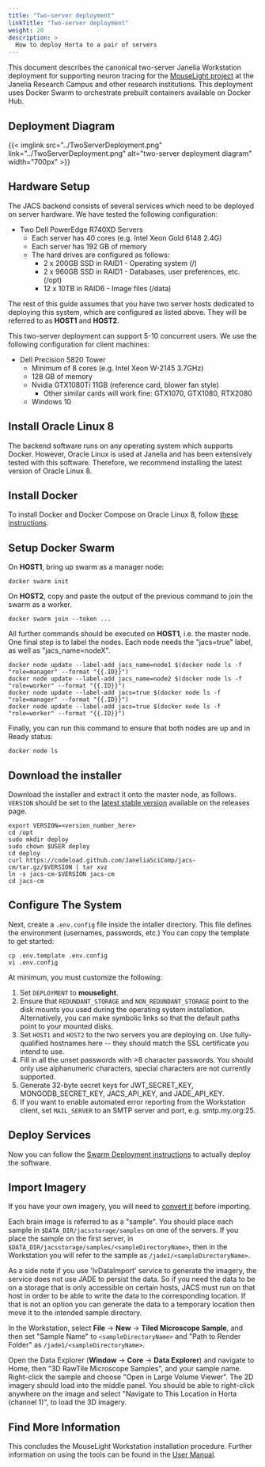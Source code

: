 ```yaml
---
title: "Two-server deployment"
linkTitle: "Two-server deployment"
weight: 20
description: >
  How to deploy Horta to a pair of servers
---
```


This document describes the canonical two-server Janelia Workstation deployment for supporting neuron tracing for the [MouseLight project](https://www.janelia.org/project-team/mouselight) at the Janelia Research Campus and other research institutions. This deployment uses Docker Swarm to orchestrate prebuilt containers available on Docker Hub.

## Deployment Diagram

{{< imglink src="../TwoServerDeployment.png" link="../TwoServerDeployment.png" alt="two-server deployment diagram" width="700px" >}}

## Hardware Setup

The JACS backend consists of several services which need to be deployed on server hardware. We have tested the following configuration:

* Two Dell PowerEdge R740XD Servers
  * Each server has 40 cores (e.g. Intel Xeon Gold 6148 2.4G)
  * Each server has 192 GB of memory
  * The hard drives are configured as follows:
    * 2 x 200GB SSD in RAID1 - Operating system (/)
    * 2 x 960GB SSD in RAID1 - Databases, user preferences, etc. (/opt)
    * 12 x 10TB in RAID6 - Image files (/data)

The rest of this guide assumes that you have two server hosts dedicated to deploying this system, which are configured as listed above. They will be referred to as **HOST1** and **HOST2**.

This two-server deployment can support 5-10 concurrent users. We use the following configuration for client machines:

* Dell Precision 5820 Tower
  * Minimum of 8 cores (e.g. Intel Xeon W-2145 3.7GHz)
  * 128 GB of memory
  * Nvidia GTX1080Ti 11GB (reference card, blower fan style)
    * Other similar cards will work fine: GTX1070, GTX1080, RTX2080
  * Windows 10

## Install Oracle Linux 8

The backend software runs on any operating system which supports Docker. However, Oracle Linux is used at Janelia and has been extensively tested with this software. Therefore, we recommend installing the latest version of Oracle Linux 8.

## Install Docker

To install Docker and Docker Compose on Oracle Linux 8, follow [these instructions](../installingdocker).

## Setup Docker Swarm

On **HOST1**, bring up swarm as a manager node:

    docker swarm init

On **HOST2**, copy and paste the output of the previous command to join the swarm as a worker.

    docker swarm join --token ...

All further commands should be executed on **HOST1**, i.e. the master node. One final step is to label the nodes. Each node needs the "jacs=true" label, as well as "jacs_name=nodeX".

    docker node update --label-add jacs_name=node1 $(docker node ls -f "role=manager" --format "{{.ID}}")
    docker node update --label-add jacs_name=node2 $(docker node ls -f "role=worker" --format "{{.ID}}")
    docker node update --label-add jacs=true $(docker node ls -f "role=manager" --format "{{.ID}}")
    docker node update --label-add jacs=true $(docker node ls -f "role=worker" --format "{{.ID}}")

Finally, you can run this command to ensure that both nodes are up and in Ready status:

    docker node ls

## Download the installer

Download the installer and extract it onto the master node, as follows. `VERSION` should be set to the [latest stable version](https://github.com/JaneliaSciComp/jacs-cm/releases) available on the releases page.

    export VERSION=<version_number_here>
    cd /opt
    sudo mkdir deploy
    sudo chown $USER deploy
    cd deploy
    curl https://codeload.github.com/JaneliaSciComp/jacs-cm/tar.gz/$VERSION | tar xvz
    ln -s jacs-cm-$VERSION jacs-cm
    cd jacs-cm

## Configure The System

Next, create a `.env.config` file inside the intaller directory. This file defines the environment (usernames, passwords, etc.) You can copy the template to get started:

    cp .env.template .env.config
    vi .env.config

At minimum, you must customize the following:

1. Set `DEPLOYMENT` to **mouselight**.
2. Ensure that `REDUNDANT_STORAGE` and `NON_REDUNDANT_STORAGE` point to the disk mounts you used during the operating system installation. Alternatively, you can make symbolic links so that the default paths point to your mounted disks.
3. Set `HOST1` and `HOST2` to the two servers you are deploying on. Use fully-qualified hostnames here -- they should match the SSL certificate you intend to use.
4. Fill in all the unset passwords with >8 character passwords. You should only use alphanumeric characters, special characters are not currently supported.
5. Generate 32-byte secret keys for JWT_SECRET_KEY, MONGODB_SECRET_KEY, JACS_API_KEY, and JADE_API_KEY.
6. If you want to enable automated error reporting from the Workstation client, set `MAIL_SERVER` to an SMTP server and port, e.g. smtp.my.org:25.

## Deploy Services

Now you can follow the [Swarm Deployment instructions](../swarmdeployment) to actually deploy the software.

## Import Imagery

If you have your own imagery, you will need to [convert it](../dataimport) before importing.

Each brain image is referred to as a "sample". You should place each sample in `$DATA_DIR/jacsstorage/samples` on one of the servers. If you place the sample on the first server, in `$DATA_DIR/jacsstorage/samples/<sampleDirectoryName>`, then in the Workstation you will refer to the sample as `/jade1/<sampleDirectoryName>`.

As a side note if you use 'lvDataImport' service to generate the imagery, the service does not use JADE to persist the data. So if you need the data to be on a storage that is only accessible on certain hosts, JACS must run on that host in order to be able to write the data to the corresponding location. If that is not an option you can generate the data to a temporary location then move it to the intended sample directory.

In the Workstation, select **File** → **New** → **Tiled Microscope Sample**, and then set "Sample Name" to `<sampleDirectoryName>` and "Path to Render Folder" as `/jade1/<sampleDirectoryName>`.

Open the Data Explorer (**Window** → **Core** → **Data Explorer**) and navigate to Home, then "3D RawTile Microscope Samples", and your sample name. Right-click the sample and choose "Open in Large Volume Viewer". The 2D imagery should load into the middle panel. You should be able to right-click anywhere on the image and select "Navigate to This Location in Horta (channel 1)", to load the 3D imagery.

## Find More Information

This concludes the MouseLight Workstation installation procedure. Further information on using the tools can be found in the [User Manual](../../../user_manual).
